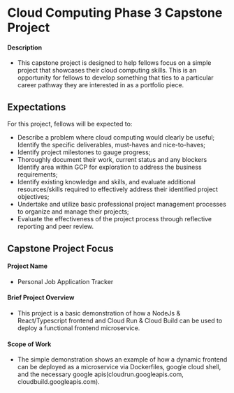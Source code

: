 # Cloud Computing Phase 3 Capstone Project
#### Description
- This capstone project is designed to help fellows focus on a simple project that showcases their cloud computing skills. This is an opportunity for fellows to develop something that ties to a particular career pathway they are interested in as a portfolio piece.   

## Expectations
For this project, fellows will be expected to: 
* Describe a problem where cloud computing would clearly be useful; Identify the specific deliverables, must-haves and nice-to-haves; 
* Identify project milestones to gauge progress; 
* Thoroughly document their work, current status and any blockers Identify area within GCP for exploration to address the business requirements; 
* Identify existing knowledge and skills, and evaluate additional resources/skills required to effectively address their identified project objectives; 
* Undertake and utilize basic professional project management processes to organize and manage their projects; 
* Evaluate the effectiveness of the project process through reflective reporting and peer review.

## Capstone Project Focus
#### Project Name
- Personal Job Application Tracker
#### Brief Project Overview
- This project is a basic demonstration of how a NodeJs & React/Typescript frontend and Cloud Run & Cloud Build can be used to deploy a functional frontend microservice.
#### Scope of Work
- The simple demonstration shows an example of how a dynamic frontend can be deployed as a microservice via Dockerfiles, google cloud shell, and the necessary google apis(cloudrun.googleapis.com, cloudbuild.googleapis.com).
